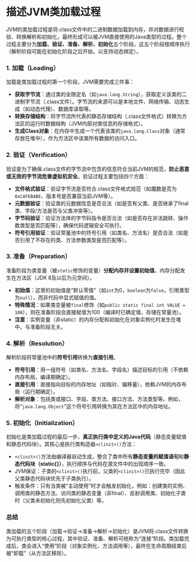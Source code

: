 # 描述JVM类加载过程

JVM的类加载过程是将.class文件中的二进制数据加载到内存，并对数据进行校验、转换解析和初始化，最终形成可以被JVM直接使用的Java类型的过程。整个过程主要分为**加载、验证、准备、解析、初始化**五个阶段，这五个阶段按顺序执行（解析阶段可能在初始化阶段之后开始，以支持动态绑定）。


### 1. 加载（Loading）
加载是类加载过程的第一个阶段，JVM需要完成三件事：  
- **获取字节流**：通过类的全限定名（如`java.lang.String`），获取定义该类的二进制字节流（.class文件）。字节流的来源可以是本地文件、网络传输、动态生成（如动态代理）、数据库读取等。  
- **转换存储结构**：将字节流所代表的静态存储结构（.class文件格式）转换为方法区的运行时数据结构（JVM内部对类信息的存储格式）。  
- **生成Class对象**：在内存中生成一个代表该类的`java.lang.Class`对象（通常存放在堆中），作为方法区中该类所有数据的访问入口。  


### 2. 验证（Verification）
验证是为了确保.class文件的字节流中包含的信息符合当前JVM的规范，**防止恶意或无效的字节流危害虚拟机安全**。验证过程主要包括四个方面：  
- **文件格式验证**：验证字节流是否符合.class文件格式规范（如魔数是否为`0xCAFEBABE`、版本号是否兼容当前JVM等）。  
- **元数据验证**：验证类的元数据信息是否合法（如是否有父类、是否继承了final类、字段/方法是否与父类冲突等）。  
- **字节码验证**：验证方法体的字节码指令是否合法（如是否存在非法跳转、操作数类型是否匹配等），确保代码逻辑安全可执行。  
- **符号引用验证**：验证常量池中的符号引用（如类名、方法名）是否合法（如是否引用了不存在的类、方法参数类型是否匹配等）。  


### 3. 准备（Preparation）
准备阶段为类变量（被`static`修饰的变量）**分配内存并设置初始值**，内存分配发生在方法区（JDK 8及以后为元空间）。  
- **初始值**：这里的初始值是“默认零值”（如`int`为0，`boolean`为`false`，引用类型为`null`），而非代码中显式赋值的值。  
- **特殊情况**：如果类变量被`final`修饰（如`public static final int VALUE = 100`），则在准备阶段会直接赋值为100（编译时已确定值，存储在常量池）。  
- **注意**：实例变量（非static）的内存分配和初始化在对象实例化时发生在堆中，与准备阶段无关。  


### 4. 解析（Resolution）
解析阶段将常量池中的**符号引用**转换为**直接引用**。  
- **符号引用**：用一组符号（如类名、方法名、字段名）描述目标的引用（不依赖内存布局，编译期确定）。  
- **直接引用**：直接指向目标的内存地址（如指针、偏移量），依赖JVM的内存布局（运行期确定）。  
- **解析对象**：包括类或接口、字段、类方法、接口方法、方法类型等。例如，将“`java.lang.Object`”这个符号引用转换为其在方法区中的内存地址。  


### 5. 初始化（Initialization）
初始化是类加载过程的最后一步，**真正执行类中定义的Java代码**（静态变量赋值和静态代码块）。其核心是执行类构造器`<clinit>()`方法：  
- `<clinit>()`方法由编译器自动生成，整合了类中所有**静态变量的赋值语句**和**静态代码块（static{}）**，执行顺序与代码在源文件中的出现顺序一致。  
- JVM保证：子类的`<clinit>()`执行前，父类的`<clinit>()`已执行完毕（因此父类静态代码块优先于子类执行）。  
- 触发条件：只有当类被“主动使用”时才会触发初始化，例如：创建类的实例、调用类的静态方法、访问类的静态变量（非final）、反射调用类、初始化子类时（父类未初始化则先初始化父类）等。  


### 总结
类加载的五个阶段（加载→验证→准备→解析→初始化）是JVM将.class文件转换为可执行类型的核心过程，其中验证、准备、解析可统称为“连接”阶段。类加载完成后，类会进入“使用”阶段（对象实例化、方法调用等），最终在生命周期结束后被“卸载”（从方法区移除）。